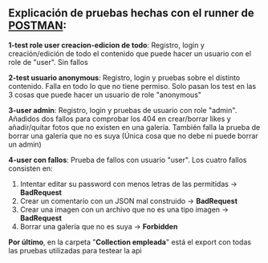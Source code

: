 ## Explicación de pruebas hechas con el runner de [POSTMAN](https://www.getpostman.com/):  
__1-test role user creacion-edicion de todo__: Registro, login y creación/edición de todo el contenido que puede hacer un usuario con el role de "user". Sin fallos  

__2-test usuario anonymous__: Registro, login y pruebas sobre el distinto contenido. Falla en todo lo que no tiene permiso. Solo pasan los test en las 3 cosas que puede hacer un usuario de role "anonymous"  

__3-user admin__: Registro, login y pruebas de usuario con role "admin". Añadidos dos fallos para comprobar los 404 en crear/borrar likes y añadir/quitar fotos que no existen en una galería. También falla la prueba de borrar una galería que no es suya (Única cosa que no debe ni puede borrar un admin)  

__4-user con fallos__: Prueba de fallos con usuario "user". Los cuatro fallos consisten en:  
1. Intentar editar su password con menos letras de las permitidas -> __BadRequest__  
2. Crear un comentario con un JSON mal construido -> __BadRequest__  
3. Crear una imagen con un archivo que no es una tipo imagen -> __BadRequest__  
4. Borrar una galería que no es suya -> __Forbidden__  

__Por último__, en la carpeta "__Collection empleada__" está el export con todas las pruebas utilizadas para testear la api  
